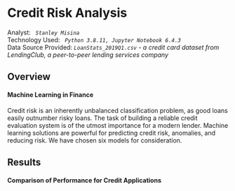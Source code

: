 # Credit Risk Analysis
Analyst: <code><i> Stanley Misina</i></code><br />
Technology Used: <i><code> Python 3.8.11, Jupyter Notebook 6.4.3 </i> </code> <br />
Data Source Provided: <i><code>LoanStats_2019Q1.csv</code> - a credit card dataset from LendingClub, a peer-to-peer lending services company</i>

## Overview
#### Machine Learning in Finance
Credit risk is an inherently unbalanced classification problem, as good loans easily outnumber risky loans. The task of building a reliable credit evaluation system is of the utmost importance for a modern lender. Machine learning solutions are powerful for predicting credit risk, anomalies, and reducing risk. We have chosen six models for consideration.

## Results
#### Comparison of Performance for Credit Applications
